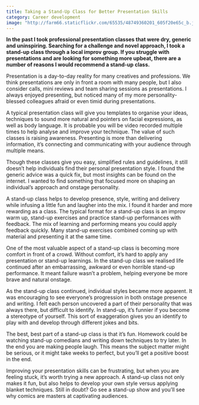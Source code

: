 ```yaml
---
title: Taking a Stand-Up Class for Better Presentation Skills
category: Career development
image: "http://farm66.staticflickr.com/65535/48749360201_605f20e65c_b.jpg"
---
```


**In the past I took professional presentation classes that were dry, generic and uninspiring. Searching for a challenge and novel approach, I took a stand-up class through a local improv group. If you struggle with presentations and are looking for something more upbeat, there are a number of reasons I would recommend a stand-up class.**

Presentation is a day-to-day reality for many creatives and professions. We think presentations are only in front a room with many people, but I also consider calls, mini reviews and team sharing sessions as presentations. I always enjoyed presenting, but noticed many of my more personality-blessed colleagues afraid or even timid during presentations.

A typical presentation class will give you templates to organise your ideas, techniques to sound more natural and pointers on facial expressions, as well as body language. It is probable you will be video recorded multiple times to help analyse and improve your technique. The value of such classes is raising awareness. Presenting is more than delivering information, it’s connecting and communicating with your audience through multiple means.

Though these classes give you easy, simplified rules and guidelines, it still doesn’t help individuals find their personal presentation style. I found the generic advice was a quick fix, but most insights can be found on the internet. I wanted to find something that focused more on shaping an individual’s approach and onstage personality.

A stand-up class helps to develop presence, style, writing and delivery while infusing a little fun and laugher into the mix. I found it harder and more rewarding as a class. The typical format for a stand-up class is an improv warm up, stand-up exercises and practice stand-up performances with feedback. The mix of learning and performing means you could apply feedback quickly. Many stand-up exercises combined coming up with material and presenting it at the same time. 

One of the most valuable aspect of a stand-up class is becoming more comfort in front of a crowd. Without comfort, it’s hard to apply any presentation or stand-up learnings. In the stand-up class we realised life continued after an embarrassing, awkward or even horrible stand-up performance. It meant failure wasn’t a problem, helping everyone be more brave and natural onstage. 

As the stand-up class continued, individual styles became more apparent. It was encouraging to see everyone’s progression in both onstage presence and writing. I felt each person uncovered a part of their personality that was always there, but difficult to identify. In stand-up, it’s funnier if you become a stereotype of yourself. This sort of exaggeration gives you an identify to play with and develop through different jokes and bits. 

The best, best part of a stand-up class is that it’s fun. Homework could be watching stand-up comedians and writing down techniques to try later. In the end you are making people laugh. This means the subject matter might be serious, or it might take weeks to perfect, but you’ll get a positive boost in the end. 

Improving your presentation skills can be frustrating, but when you are feeling stuck, it’s worth trying a new approach. A stand-up class not only makes it fun, but also helps to develop your own style versus applying blanket techniques. Still in doubt? Go see a stand-up show and you’ll see why comics are masters at captivating audiences.
